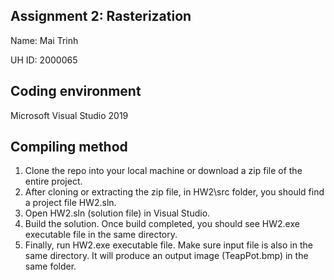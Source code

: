 ## Assignment 2: Rasterization
Name: Mai Trinh

UH ID: 2000065

## Coding environment
Microsoft Visual Studio 2019 

## Compiling method
1. Clone the repo into your local machine or download a zip file of the entire project.
2. After cloning or extracting the zip file, in HW2\src folder, you should find a project file HW2.sln.
3. Open HW2.sln (solution file) in Visual Studio.
4. Build the solution. Once build completed, you should see HW2.exe executable file in the same directory.
5. Finally, run HW2.exe executable file. Make sure input file is also in the same directory. It will produce an output image (TeapPot.bmp) in the same folder.

